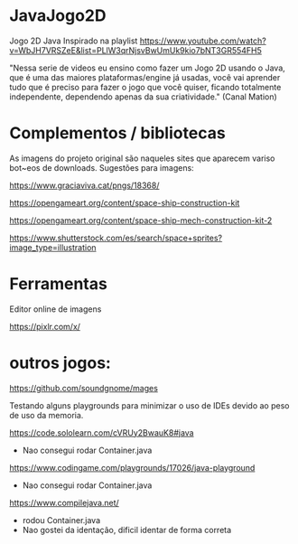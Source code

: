 # JavaJogo2D
Jogo 2D Java
Inspirado na playlist https://www.youtube.com/watch?v=WbJH7VRSZeE&list=PLlW3qrNjsvBwUmUk9kio7bNT3GR554FH5

"Nessa serie de videos eu ensino como fazer um Jogo 2D usando o Java, que é uma das maiores plataformas/engine já usadas, você vai aprender tudo que é preciso para fazer o jogo que você quiser, ficando totalmente independente, dependendo apenas da sua criatividade."
(Canal Mation)

# Complementos / bibliotecas
As imagens do projeto original são naqueles sites que aparecem variso bot~eos de downloads.
Sugestões para imagens:

https://www.graciaviva.cat/pngs/18368/

https://opengameart.org/content/space-ship-construction-kit

https://opengameart.org/content/space-ship-mech-construction-kit-2

https://www.shutterstock.com/es/search/space+sprites?image_type=illustration

# Ferramentas
Editor online de imagens 

https://pixlr.com/x/



# outros jogos:
https://github.com/soundgnome/mages

Testando alguns playgrounds para minimizar o uso de IDEs devido ao peso de uso da memoria.

https://code.sololearn.com/cVRUy2BwauK8#java

- Nao consegui rodar Container.java

https://www.codingame.com/playgrounds/17026/java-playground

- Nao consegui rodar Container.java

https://www.compilejava.net/

- rodou Container.java
- Nao gostei da identação, dificil identar de forma correta

